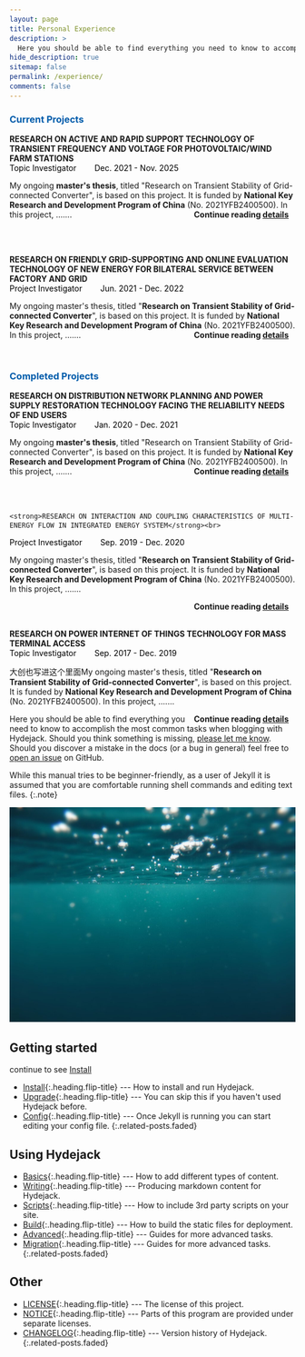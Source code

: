 ```yaml
---
layout: page
title: Personal Experience
description: >
  Here you should be able to find everything you need to know to accomplish the most common tasks when blogging with Hydejack.
hide_description: true
sitemap: false
permalink: /experience/
comments: false
---
```


<!--

                                                                                                                                                                    
-->

<h3 class="h2" style="color: rgb(1,92,171)">Current Projects</h3>
<div>
<strong>RESEARCH ON ACTIVE AND RAPID SUPPORT TECHNOLOGY OF TRANSIENT FREQUENCY AND VOLTAGE FOR PHOTOVOLTAIC/WIND FARM STATIONS</strong><br>
<a style="margin-right: 2em;color: black;"><span class="icon-user" style="font-size: 10px;"></span> Topic Investigator</a>   <a style="margin-right: 2em;color: black;"><span class="icon-clock" style="font-size: 10px;"></span> Dec. 2021 - Nov. 2025 </a><br>

My ongoing <b>master's thesis</b>, titled "Research on Transient Stability of Grid-connected Converter", is based on this project. It is funded by <b>National Key Research and Development Program of China</b> (No. 2021YFB2400500). In this project, .......  <b><span  style="float: right;">Continue reading <a href="/projects/#IES"  target="_blank">details</a><span class="icon-arrow-right2" style="font-size:12px;margin:0 0.5em 0 0.5em;"></span></span></b>


<!-- I use interviews, observations, and content analysis to understand how people with vision impairments use mainstream and custom-made software and hardware tools to produce audio content. Taking their current work practices into account, I design accessible tools to support accessible learning in audio production tools for blind audio producers.
-->

</div>

<br>
<br>


<div>

  <strong>RESEARCH ON FRIENDLY GRID-SUPPORTING AND ONLINE EVALUATION TECHNOLOGY OF NEW ENERGY FOR BILATERAL SERVICE BETWEEN FACTORY AND GRID</strong><br>
  <a style="margin-right: 2em;color: black;"><span class="icon-user" style="font-size: 10px;"></span> Project Investigator</a>   <a style="margin-right: 2em;color: black;"><span class="icon-clock" style="font-size: 10px;"></span> Jun. 2021 - Dec. 2022 </a><br>
  
  My ongoing master's thesis, titled "<b>Research on Transient Stability of Grid-connected Converter</b>", is based on this project. It is funded by <b>National Key Research and Development Program of China</b> (No. 2021YFB2400500). In this project, .......   <b><span  style="float: right;">Continue reading <a href="/projects/#IES"  target="_blank">details</a><span class="icon-arrow-right2" style="font-size:12px;margin:0 0.5em 0 0.5em;"></span></span></b>
  
  <!-- I use interviews, observations, and content analysis to understand how people with vision impairments use mainstream and custom-made software and hardware tools to produce audio content. Taking their current work practices into account, I design accessible tools to support accessible learning in audio production tools for blind audio producers.
  -->
  


  
  </div>

<br>


<div>
<h3 class="h2" style="color: rgb(1,92,171)">Completed Projects</h3>
</div>


<div>
  <strong>RESEARCH ON DISTRIBUTION NETWORK PLANNING AND POWER SUPPLY RESTORATION TECHNOLOGY FACING THE RELIABILITY NEEDS OF END USERS</strong><br>
  <a style="margin-right: 2em;color: black;"><span class="icon-user" style="font-size: 10px;"></span> Topic Investigator</a>   <a style="margin-right: 2em;color: black;"><span class="icon-clock" style="font-size: 10px;"></span> Jan. 2020 - Dec. 2021 </a><br>
  
  My ongoing <b>master's thesis</b>, titled "Research on Transient Stability of Grid-connected Converter", is based on this project. It is funded by <b>National Key Research and Development Program of China</b> (No. 2021YFB2400500). In this project, .......    <b><span  style="float: right;">Continue reading <a href="/projects/#IES"  target="_blank">details</a><span class="icon-arrow-right2" style="font-size:12px;margin:0 0.5em 0 0.5em;"></span></span></b>
  
  <!-- I use interviews, observations, and content analysis to understand how people with vision impairments use mainstream and custom-made software and hardware tools to produce audio content. Taking their current work practices into account, I design accessible tools to support accessible learning in audio production tools for blind audio producers.
  -->
  
  </div>



  <br><br>

  <div>

    <strong>RESEARCH ON INTERACTION AND COUPLING CHARACTERISTICS OF MULTI-ENERGY FLOW IN INTEGRATED ENERGY SYSTEM</strong><br>
  <a style="margin-right: 2em;color: black;"><span class="icon-user" style="font-size: 10px;"></span> Project Investigator </a>   <a style="margin-right: 2em;color: black;"><span class="icon-clock" style="font-size: 10px;"></span> Sep. 2019 - Dec. 2020 </a><br>
    
  My ongoing master's thesis, titled "<b>Research on Transient Stability of Grid-connected Converter</b>", is based on this project. It is funded by <b>National Key Research and Development Program of China</b> (No. 2021YFB2400500). In this project, .......
    
  <!-- I use interviews, observations, and content analysis to understand how people with vision impairments use mainstream and custom-made software and hardware tools to produce audio content. Taking their current work practices into account, I design accessible tools to support accessible learning in audio production tools for blind audio producers.
    -->
  <b><span  style="float: right;">Continue reading <a href="/projects/#IES"  target="_blank">details</a><span class="icon-arrow-right2" style="font-size:12px;margin:0 0.5em 0 0.5em;"></span></span></b>

    
  </div>

  <br><br>

  <div>
  
  <strong>RESEARCH ON POWER INTERNET OF THINGS TECHNOLOGY FOR MASS TERMINAL ACCESS</strong><br>
    <a style="margin-right: 2em;color: black;"><span class="icon-user" style="font-size: 10px;"></span> Topic Investigator </a>   <a style="margin-right: 2em;color: black;"><span class="icon-clock" style="font-size: 10px;"></span> Sep. 2017 - Dec. 2019 </a><br>
      
      
  大创也写进这个里面My ongoing master's thesis, titled "<b>Research on Transient Stability of Grid-connected Converter</b>", is based on this project. It is funded by <b>National Key Research and Development Program of China</b> (No. 2021YFB2400500). In this project, .......
      
  <!-- I use interviews, observations, and content analysis to understand how people with vision impairments use mainstream and custom-made software and hardware tools to produce audio content. Taking their current work practices into account, I design accessible tools to support accessible learning in audio production tools for blind audio producers.
      -->
      
  
  <b><span  style="float: right;">Continue reading <a href="/projects/#IES"  target="_blank">details</a><span class="icon-arrow-right2" style="font-size:12px;margin:0 0.5em 0 0.5em;"></span></span></b>
      
  </div>

Here you should be able to find everything you need to know to accomplish the most common tasks when blogging with Hydejack.
Should you think something is missing, [please let me know](mailto:mail@qwtel.com).
Should you discover a mistake in the docs (or a bug in general) feel free to [open an issue](https://github.com/hydecorp/hydejack/issues) on GitHub.

While this manual tries to be beginner-friendly, as a user of Jekyll it is assumed that you are comfortable running shell commands and editing text files.
{:.note}


![lalalallala](/assets/img/blog/jeremy-bishop@0,5x.jpg)



## Getting started

continue to see [Install]
* [Install]{:.heading.flip-title} --- How to install and run Hydejack.
* [Upgrade]{:.heading.flip-title} --- You can skip this if you haven't used Hydejack before.
* [Config]{:.heading.flip-title} --- Once Jekyll is running you can start editing your config file.
{:.related-posts.faded}

## Using Hydejack
* [Basics]{:.heading.flip-title} --- How to add different types of content.
* [Writing]{:.heading.flip-title} --- Producing markdown content for Hydejack.
* [Scripts]{:.heading.flip-title} --- How to include 3rd party scripts on your site.
* [Build]{:.heading.flip-title} --- How to build the static files for deployment.
* [Advanced]{:.heading.flip-title} --- Guides for more advanced tasks.
* [Migration]{:.heading.flip-title} --- Guides for more advanced tasks.
{:.related-posts.faded}

## Other
* [LICENSE]{:.heading.flip-title} --- The license of this project.
* [NOTICE]{:.heading.flip-title} --- Parts of this program are provided under separate licenses.
* [CHANGELOG]{:.heading.flip-title} --- Version history of Hydejack.
{:.related-posts.faded}

[install]: install.md
[upgrade]: upgrade.md
[config]: config.md
[basics]: basics.md
[writing]: writing.md
[scripts]: scripts.md
[build]: build.md
[advanced]: advanced.md
[Migration]: Migration.md
[LICENSE]: ../LICENSE.md
[NOTICE]: ../NOTICE.md
[CHANGELOG]: ../CHANGELOG.md
